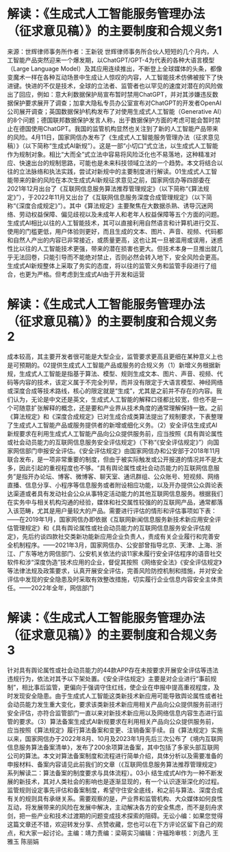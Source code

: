 # 解读：《生成式人工智能服务管理办法（征求意见稿）》的主要制度和合规义务1

来源：世辉律师事务所作者：王新锐 世辉律师事务所合伙人短短的几个月内，人工智能产品突然迎来一个爆发期，以ChatGPT/GPT-4为代表的各种大语言模型（Large Language Model）及其应用连续推出，不断登上全球媒体的头条，都像变魔术一样在各种互动场景中生成让人惊叹的内容，人工智能技术仿佛被按下了快进键。快进的不仅是技术，全球的立法者、监管者也以罕见的速度对潜在的风险做出了回应，例如：意大利数据保护局宣布暂时禁用ChatGPT，并对其涉嫌违反数据保护要求展开了调查；加拿大隐私专员办公室宣布对ChatGPT的开发者OpenAI公司展开调查；英国数据保护机构发布了对使用生成式人工智能（Generative AI）的8个问题；德国联邦数据保护发言人称，出于数据保护方面的考虑可能会暂时禁止在德国使用ChatGPT。我国的监管机构显然也关注到了新的人工智能产品带来的风险。4月11日，国家网信办发布了《生成式人工智能服务管理办法（征求意见稿）》（以下简称“生成式AI新规”）。这是一部“小切口”式立法，以生成式人工智能作为规制对象。相比“大而全”式立法中容易将风险泛化也不易落地，这种精准对应、快速出台的规制思路，可能也是未来科技领域立法的一个趋势。本文将结合以往的立法脉络和执法实践，尝试对新规中的主要制度进行解读。01生成式人工智能带来的新的风险在本次生成式AI新规征求意见之前，国家网信办等四部委在2021年12月出台了《互联网信息服务算法推荐管理规定》（以下简称“《算法规定》”），于2022年11月又出台了《互联网信息服务深度合成管理规定》（以下简称“《深度合成规定》”）。其中《算法规定》主要聚焦在大数据杀熟、诱导沉迷网络、劳动权益保障、偏见歧视以及未成年人和老年人权益保障等五个方面的问题。生成式AI相比以往的人工智能技术，其可以直接利用自然语言和计算机进行交互、使用的门槛更低，用户体验则更好，而且生成的文本、图片、声音、视频、代码都和自然人产出的内容已非常接近，或质量更高，这也让其一旦被滥用或误用，迷惑性比以往的人工智能技术更强，带来的潜在损害也更大。但技术本身一旦推出就几乎无法回卷，只能引导而不能绝对禁止，否则必然会转入地下，安全风险会更高。生成式AI新规整体上采取了务实的态度，将以往的监管义务和监管手段进行了组合，也更为严格。但考虑到生成式AI由于开发和运营

# 解读：《生成式人工智能服务管理办法（征求意见稿）》的主要制度和合规义务2

成本较高，其主要开发者很可能是大型企业，监管要求更高且更细在某种意义上也是可预期的。02提供生成式人工智能产品或服务的合规义务（1）新增义务根据新规，生成式人工智能是指基于算法、模型、规则生成文本、图片、声音、视频、代码等内容的技术，该定义属于不完全列举，而并没有限定于大语言模型、神经网络或深度合成等技术路线，核心的限定就是“生成”，尤其是之前并不存在的内容。我们认为，无论是中文还是英文，生成式人工智能的解释口径都比较宽，但也不是一个可随意扩张解释的概念，还是要和产业界从技术角度的通常理解保持一致。之前《算法规定》和《深度合成规定》已对生成合成类算法提出了规制要求，下表整理了生成式人工智能产品或服务提供者的新增或细化义务。（2）安全评估生成式AI新规要求在利用生成式人工智能产品向公众提供服务前，应当按照《具有舆论属性或社会动员能力的互联网信息服务安全评估规定》（下称“《安全评估规定》”）向国家网信部门申报安全评估。《安全评估规定》由国家网信办和公安部于2018年11月联合发布，是一项非常重要的制度，但由于被实际触发或公开报道的情况并不是太多，因此引起的重视程度也不够。“具有舆论属性或社会动员能力的互联网信息服务”是指开办论坛、博客、微博客、聊天室、通讯群组、公众账号、短视频、网络直播、信息分享、小程序等信息服务或者附设相应功能，以及开办提供公众舆论表达渠道或者具有发动社会公众从事特定活动能力的其他互联网信息服务。根据我们在实务中与相关机构沟通的经验，媒体和社交属性较强的的互联网产品，通常都落入该范畴，尤其是用户量较大的产品。需要进行评估的情形和评估事项如下表：——在2019年1月，国家网信办即依据《互联网新闻信息服务新技术新应用安全评估管理规定》和《具有舆论属性或社会动员能力的互联网信息服务安全评估规定》，先后约谈四款社交类新功能新应用企业负责人，责成有关企业履行和完善安全机制程序。——2021年3月，国家网信办、公安部曾指导北京、天津、上海、浙江、广东等地方网信部门、公安机关依法约谈11家未履行安全评估程序的语音社交软件和涉“深度伪造”技术应用的企业，督促其按照《网络安全法》《安全评估规定》等法律法规及政策要求，认真开展安全评估，完善风险防控机制和措施，并对安全评估中发现的安全隐患及时采取有效整改措施，切实履行企业信息内容安全主体责任。——2022年全年，网信部门

# 解读：《生成式人工智能服务管理办法（征求意见稿）》的主要制度和合规义务3

针对具有舆论属性或社会动员能力的44款APP存在未按要求开展安全评估等违法违规行为，依法对其予以下架处置。《安全评估规定》主要是对企业进行“事前规制”，相比事后监管，更偏向于强调守住红线，使企业在申报中提高重视程度，及时发现安全隐患。由于生成式人工智能这类新技术新应用可能导致舆论属性或者社会动员能力发生重大变化，要求该类新技术新应用相关产品向公众提供服务前进行安全评估，亦符合监管部门一直以来对新技术新应用以及网络信息内容生态进行监管的要求。（3）算法备案生成式AI新规要求在利用相关产品向公众提供服务前，应当按照《算法规定》履行算法备案和变更、注销备案手续。自《算法规定》实施以来，国家网信办于2022年8月、10月及2023年1月先后三次公布了《境内互联网信息服务算法备案清单》，发布了200余项算法备案，其中包括了多家头部互联网公司的算法。本文对算法备案制度和流程进行简单介绍，具体分析以及需要准备的申报材料、备案内容请见此前我们的文章（《互联网信息服务算法推荐管理规定》系列解读二：算法备案的制度要求与具体流程）。03小 结生成式AI作为一种不断发展的新技术，其对人类社会的影响也是逐渐显现的，有一个认识逐渐深化的过程。监管规则设定事先评估和备案制度，希望守住安全底线，和之前与算法、深度合成有关的规则具有承继关系。需要观察的是，产业界和监管机构、大众媒体如何良性互动，将发展带来的风险在发展中解决，主动解决各方的安全焦虑，而不是刻舟求剑，把一些产业和技术过渡期的问题变成技术探索的阻碍。无讼小编：如果您觉得这篇文章还不错，欢迎转发分享、点赞收藏，您也可以在下方评论区留下自己的观点，和大家一起讨论。主编：靖力责编：梁萌实习编辑：许福玲审核：刘逸凡 王雅玉 陈丽娟

